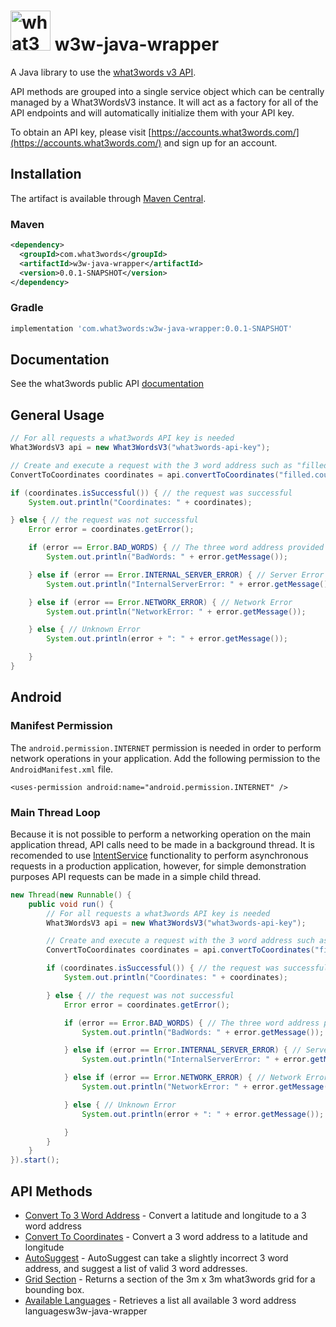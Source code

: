 # <img src="https://what3words.com/assets/images/w3w_square_red.png" width="64" height="64" alt="what3words">&nbsp;w3w-java-wrapper

A Java library to use the [what3words v3 API](https://docs.what3words.com/api/v3/).

API methods are grouped into a single service object which can be centrally managed by a What3WordsV3 instance. It will act as a factory for all of the API endpoints and will automatically initialize them with your API key.

To obtain an API key, please visit [https://accounts.what3words.com/](https://accounts.what3words.com/) and sign up for an account.

## Installation

The artifact is available through <a href="https://search.maven.org/search?q=g:com.what3words">Maven Central</a>.

### Maven

```xml
<dependency>
  <groupId>com.what3words</groupId>
  <artifactId>w3w-java-wrapper</artifactId>
  <version>0.0.1-SNAPSHOT</version>
</dependency>
```

### Gradle

```groovy
implementation 'com.what3words:w3w-java-wrapper:0.0.1-SNAPSHOT'
```

## Documentation

See the what3words public API [documentation](https://docs.what3words.com/api/v3/)

## General Usage

```Java
// For all requests a what3words API key is needed
What3WordsV3 api = new What3WordsV3("what3words-api-key");

// Create and execute a request with the 3 word address such as "filled.count.soap"
ConvertToCoordinates coordinates = api.convertToCoordinates("filled.count.soap").execute();

if (coordinates.isSuccessful()) { // the request was successful
    System.out.println("Coordinates: " + coordinates);

} else { // the request was not successful
    Error error = coordinates.getError();

    if (error == Error.BAD_WORDS) { // The three word address provided is invalid
        System.out.println("BadWords: " + error.getMessage());

    } else if (error == Error.INTERNAL_SERVER_ERROR) { // Server Error
        System.out.println("InternalServerError: " + error.getMessage());

    } else if (error == Error.NETWORK_ERROR) { // Network Error
        System.out.println("NetworkError: " + error.getMessage());

    } else { // Unknown Error
        System.out.println(error + ": " + error.getMessage());

    }
}
```

## Android

### Manifest Permission

The `android.permission.INTERNET` permission is needed in order to perform network operations in your application. Add the following permission to the `AndroidManifest.xml` file.

`<uses-permission android:name="android.permission.INTERNET" />`

### Main Thread Loop

Because it is not possible to perform a networking operation on the main application thread, API calls need to be made in a background thread. It is recomended to use 
[IntentService](https://developer.android.com/reference/android/app/IntentService) functionality to perform asynchronous requests in a production application, however,
for simple demonstration purposes API requests can be made in a simple child thread.

```Java
new Thread(new Runnable() {
    public void run() {
        // For all requests a what3words API key is needed
        What3WordsV3 api = new What3WordsV3("what3words-api-key");

        // Create and execute a request with the 3 word address such as "filled.count.soap"
        ConvertToCoordinates coordinates = api.convertToCoordinates("filled.count.soap").execute();

        if (coordinates.isSuccessful()) { // the request was successful
            System.out.println("Coordinates: " + coordinates);

        } else { // the request was not successful
            Error error = coordinates.getError();

            if (error == Error.BAD_WORDS) { // The three word address provided is invalid
                System.out.println("BadWords: " + error.getMessage());

            } else if (error == Error.INTERNAL_SERVER_ERROR) { // Server Error
                System.out.println("InternalServerError: " + error.getMessage());

            } else if (error == Error.NETWORK_ERROR) { // Network Error
                System.out.println("NetworkError: " + error.getMessage());

            } else { // Unknown Error
                System.out.println(error + ": " + error.getMessage());

            }
        }
    }
}).start();
```

## API Methods

- [Convert To 3 Word Address](src/main/java/com/what3words/javawrapper/examples/ConvertTo3WAExample.java) - Convert a latitude and longitude to a 3 word address
- [Convert To Coordinates](src/main/java/com/what3words/javawrapper/examples/ConvertToCoordinatesExample.java) - Convert a 3 word address to a latitude and longitude
- [AutoSuggest](src/main/java/com/what3words/javawrapper/examples/AutosuggestExample.java) - AutoSuggest can take a slightly incorrect 3 word address, and suggest a list of valid 3 word addresses.
- [Grid Section](src/main/java/com/what3words/javawrapper/examples/GridSectionExample.java) - Returns a section of the 3m x 3m what3words grid for a bounding box.
- [Available Languages](src/main/java/com/what3words/javawrapper/examples/AvailableLanguagesExample.java) - Retrieves a list all available 3 word address languagesw3w-java-wrapper
